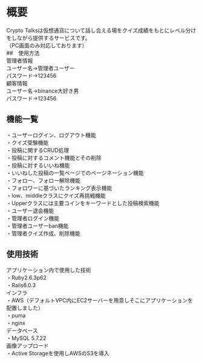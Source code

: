 # 概要  
Crypto Talksは仮想通貨について話し合える場をクイズ成績をもとにレベル分けをしながら提供するサービスです。  
（PC画面のみ対応しております）  
##　使用方法  
管理者情報  
ユーザー名→管理者ユーザー  
パスワード→123456  
顧客情報  
ユーザー名→binance大好き男  
パスワード→123456  
## 機能一覧  
・ユーザーログイン、ログアウト機能  
・クイズ受験機能  
・投稿に関するCRUD処理  
・投稿に対するコメント機能とその削除  
・投稿に対するいいね機能  
・いいねした投稿の一覧ページでのページネーション機能  
・フォロー、フォロー解除機能  
・フォロワーに基づいたランキング表示機能  
・low、middleクラスにクイズ再挑戦機能  
・Upperクラスには主要コインをキーワードとした投稿検索機能  
・ユーザー退会機能  
・管理者ログイン機能  
・管理者ユーザーban機能  
・管理者クイズ作成、削除機能  
## 使用技術  
アプリケーション内で使用した技術  
・Ruby2.6.3p62  
・Rails6.0.3  
インフラ  
・AWS（デフォルトVPC内にEC2サーバーを用意しそこにアプリケーションを配置しました）  
・puma  
・nginx  
データベース  
・MySQL 5.7.22  
画像アップロード  
・Active Storageを使用しAWSのS3を導入  
